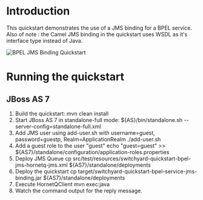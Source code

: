 Introduction
============
This quickstart demonstrates the use of a JMS binding for a BPEL service.  Also of
note : the Camel JMS binding in the quickstart uses WSDL as it's interface type
instead of Java.


![BPEL JMS Binding Quickstart](https://github.com/jboss-switchyard/quickstarts/raw/master/bpel-service/jms_binding/bpel-jms-binding.jpg)


Running the quickstart
======================

JBoss AS 7
----------
1. Build the quickstart:
    mvn clean install
2. Start JBoss AS 7 in standalone-full mode:
    ${AS}/bin/standalone.sh --server-config=standalone-full.xml
3. Add JMS user using add-user.sh with username=guest, password=guestp, Realm=ApplicationRealm
    ./add-user.sh
4. Add a guest role to the user "guest"
   echo "guest=guest" >> ${AS7}/standalone/configuration/application-roles.properties
5. Deploy JMS Queue
    cp src/test/resources/switchyard-quickstart-bpel-jms-hornetq-jms.xml ${AS7}/standalone/deployments
6. Deploy the quickstart
    cp target/switchyard-quickstart-bpel-service-jms-binding.jar ${AS7}/standalone/deployments
7. Execute HornetQClient
    mvn exec:java
8. Watch the command output for the reply message.


